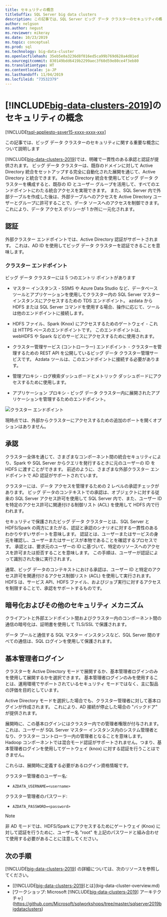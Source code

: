 ```yaml
---
title: セキュリティの概念
titleSuffix: SQL Server big data clusters
description: この記事では、SQL Server ビッグ データ クラスターのセキュリティの概念について説明します。 これには、クラスター エンドポイントとクラスター認証の説明が含まれます。
author: nelgson
ms.author: negust
ms.reviewer: mikeray
ms.date: 10/23/2019
ms.topic: conceptual
ms.prod: sql
ms.technology: big-data-cluster
ms.openlocfilehash: 35eb5e0a3236d8f016ed5ca99b769d628a4d81ed
ms.sourcegitcommit: 830149bdd6419b2299aec3f60d59e80ce4f3eb80
ms.translationtype: HT
ms.contentlocale: ja-JP
ms.lasthandoff: 11/04/2019
ms.locfileid: "73532379"
---
```

# <a name="security-concepts-for-includebig-data-clusters-2019includesssbigdataclusters-ss-novermd"></a>[!INCLUDE[big-data-clusters-2019](../includes/ssbigdataclusters-ss-nover.md)]のセキュリティの概念

[!INCLUDE[tsql-appliesto-ssver15-xxxx-xxxx-xxx](../includes/tsql-appliesto-ssver15-xxxx-xxxx-xxx.md)]

この記事では、ビッグ データ クラスターのセキュリティに関する重要な概念について説明します

[!INCLUDE[big-data-clusters-2019](../includes/ssbigdataclusters-ss-nover.md)]では、明確で一貫性のある承認と認証が提供されます。 ビッグ データ クラスターは、既存のドメインに対して Active Directory 統合をセットアップする完全に自動化された展開を通じて、Active Directory と統合できます。 Active Directory 統合を使用してビッグ データ クラスターを構成すると、既存の ID とユーザー グループを活用して、すべてのエンドポイントにわたる統合アクセスを実現できます。 また、SQL Server 内で外部テーブルを作成した後は、外部テーブルへのアクセスを Active Directory ユーザーとグループに許可することで、データ ソースへのアクセスを制御できます。これにより、データ アクセス ポリシーが 1 か所に一元化されます。

## <a name="authentication"></a>認証

外部クラスター エンドポイントでは、Active Directory 認証がサポートされます。 これは、AD ID を使用してビッグ データ クラスターを認証できることを意味します。

### <a name="cluster-endpoints"></a>クラスター エンドポイント

ビッグ データ クラスターには 5 つのエントリ ポイントがあります

* マスター インスタンス - SSMS や Azure Data Studio など、データベース ツールとアプリケーションを使用してクラスター内の SQL Server マスター インスタンスにアクセスするための TDS エンドポイント。 azdata から HDFS または SQL Server コマンドを使用する場合、操作に応じて、ツールは他のエンドポイントに接続します。

* HDFS ファイル、Spark (Knox) にアクセスするためのゲートウェイ - これは HTTPS ベースのエンドポイントです。 このエンドポイントは、webHDFS や Spark などのサービスにアクセスするために使用されます。

* クラスター管理サービス (コントローラー) エンドポイント - クラスターを管理するための REST API を公開しているビッグ データ クラスター管理サービスです。 Azdata ツールは、このエンドポイントに接続する必要があります。

* 管理プロキシ - ログ検索ダッシュボードとメトリック ダッシュボードにアクセスするために使用します。

* アプリケーション プロキシ - ビッグ データ クラスター内に展開されたアプリケーションを管理するためのエンドポイント。

![クラスター エンドポイント](media/concept-security/cluster_endpoints.png)

現時点では、外部からクラスターにアクセスするための追加のポートを開くオプションはありません。

## <a name="authorization"></a>承認

クラスター全体を通じて、さまざまなコンポーネント間の統合セキュリティにより、Spark や SQL Server からクエリを発行するときに元のユーザーの ID を HDFS に渡すことができます。 前述のように、さまざまな外部クラスター エンドポイントで AD 認証がサポートされています。

クラスターには、データ アクセスを管理するための 2 レベルの承認チェックがあります。 ビッグ データのコンテキストでの承認は、オブジェクトに対する従来の SQL Server アクセス許可を使用して SQL Server 内で、また、ユーザー ID を特定のアクセス許可に関連付ける制御リスト (ACL) を使用して HDFS 内で行われます。

セキュリティで保護されたビッグ データ クラスターとは、SQL Server と HDFS/Spark の両方にまたがる、認証と承認のシナリオに対する一貫性のあるわかりやすいサポートを意味します。 認証とは、ユーザーまたはサービスの身元を確認し、ユーザーまたはサービスが本物であることを確認するプロセスです。 承認とは、要求元のユーザーの ID に基づいて、特定のリソースへのアクセスを許可または拒否することを意味します。 この手順は、ユーザーが認証によって識別された後に実行されます。

通常、ビッグ データのコンテキストにおける承認は、ユーザー ID と特定のアクセス許可を関連付けるアクセス制御リスト (ACL) を使用して実行されます。 HDFS は、サービス API、HDFS ファイル、およびジョブ実行に対するアクセスを制限することで、承認をサポートするものです。

## <a name="encryption-and-other-security-mechanisms"></a>暗号化およびその他のセキュリティ メカニズム

クライアントと外部エンドポイント間およびクラスター内のコンポーネント間の通信の暗号化は、証明書を使用して TLS/SSL で保護されます。

データ プールと通信する SQL マスター インスタンスなど、SQL Server 間のすべての通信は、SQL ログインを使用して保護されます。

## <a name="basic-administrator-login"></a>基本管理者ログイン

クラスターを Active Directory モードで展開するか、基本管理者ログインのみを使用して展開するかを選択できます。 基本管理者ログインのみを使用することは、運用環境でサポートされているセキュリティ モードではなく、主に製品の評価を目的としています。

Active Directory モードを選択した場合でも、クラスター管理者に対して基本ログインが作成されます。 これにより、AD 接続が停止した場合の "バックドア" が提供されます。

展開時に、この基本ログインにはクラスター内での管理者権限が付与されます。 これは、ユーザーが SQL Server マスター インスタンス内のシステム管理者となり、クラスター コントローラー内の管理者となることを意味します。
Hadoop コンポーネントでは混合モード認証がサポートされません。つまり、基本管理者ログインを使用してゲートウェイ (knox) に対する認証を行うことはできません。


これらは、展開時に定義する必要があるログイン資格情報です。

クラスター管理者のユーザー名:
 + `AZDATA_USERNAME=<username>`

クラスター管理者のパスワード:  
 + `AZDATA_PASSWORD=<password>`

> [!NOTE]
> 非 AD モードでは、HDFS/Spark にアクセスするためにゲートウェイ (Knox) に対して認証を行うために、ユーザー名 "root" を上記のパスワードと組み合わせて使用する必要があることに注意してください。

## <a name="next-steps"></a>次の手順

[!INCLUDE[big-data-clusters-2019](../includes/ssbigdataclusters-ss-nover.md)] の詳細については、次のリソースを参照してください。

- [[!INCLUDE[big-data-clusters-2019](../includes/ssbigdataclusters-ver15.md)]とは](big-data-cluster-overview.md)
- [ワークショップ: Microsoft [!INCLUDE[big-data-clusters-2019](../includes/ssbigdataclusters-ss-nover.md)] アーキテクチャ](https://github.com/Microsoft/sqlworkshops/tree/master/sqlserver2019bigdataclusters)
